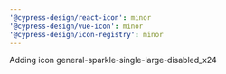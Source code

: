 ```yaml
---
'@cypress-design/react-icon': minor
'@cypress-design/vue-icon': minor
'@cypress-design/icon-registry': minor
---
```


Adding icon general-sparkle-single-large-disabled_x24
